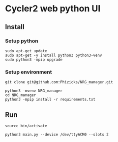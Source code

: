 # Cycler2 web python UI

## Install

### Setup python
```
sudo apt-get update
sudo apt-get -y install python3 python3-venv
sudo python3 -mpip upgrade
```

### Setup environment
```
git clone git@github.com:Phizicks/NRG_manager.git

python3 -mvenv NRG_manager
cd NRG_manager
python3 -mpip install -r requirements.txt
```

## Run
```
source bin/activate

python3 main.py --device /dev/ttyACM0 --slots 2
```